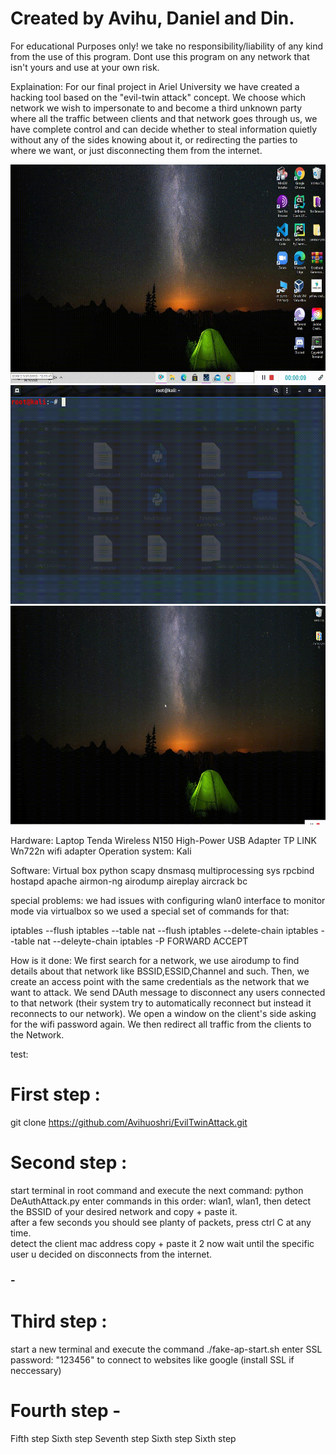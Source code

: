 # Created by Avihu, Daniel and Din.

For educational Purposes only! we take no responsibility/liability of any kind from the use of this program.
Dont use this program on any network that isn't yours and use at your own risk.

Explaination:
For our final project in Ariel University we have created a hacking tool based on the "evil-twin attack" concept.
We choose which network we wish to impersonate to and become a third unknown party where all the traffic between clients and that network goes through us, we have complete control and can decide whether to steal information quietly without any of the sides knowing about it, or redirecting the parties to where we want, or just disconnecting them from the internet.

<img src="real_AP_connection.gif" width="600" height="350" >
<img src="python_deauth.gif" width="600" height="350" >
<img src="victim_reconnect_to_fa_ap.gif" width="600" height="350" >

Hardware:
Laptop
Tenda Wireless N150 High-Power USB Adapter 
TP LINK Wn722n wifi adapter
Operation system:
Kali

Software:
Virtual box
python
scapy
dnsmasq
multiprocessing
sys
rpcbind
hostapd
apache
airmon-ng
airodump
aireplay
aircrack
bc


special problems:
we had issues with configuring wlan0 interface to monitor mode via virtualbox so we used a special set of commands for that:

iptables --flush
iptables --table nat --flush
iptables --delete-chain
iptables --table nat --deleyte-chain
iptables -P FORWARD ACCEPT

How is it done:
We first search for a network, we use airodump to find details about that network like BSSID,ESSID,Channel and such.
Then, we create an access point with the same credentials as the network that we want to attack.
We send DAuth message to disconnect any users connected to that network (their system try to automatically reconnect but instead it reconnects to our network).
We open a window on the client's side asking for the wifi password again.
We then redirect all traffic from the clients to the Network.



test:

# First step :
  git clone https://github.com/Avihuoshri/EvilTwinAttack.git
# Second step :
  start terminal in root command and execute the next command:  python DeAuthAttack.py 
  enter commands in this order:
  wlan1,
  wlan1,
  then detect the BSSID of your desired network and copy + paste it. <br>
  after a few seconds you should see planty of packets, press ctrl C at any time. <br>
  detect the client mac address copy + paste it
  2
  now wait until the specific user u decided on disconnects from the internet.
  
### - 
# Third step : 
start a new terminal and execute the command ./fake-ap-start.sh
enter SSL password: "123456" to connect to websites like google (install SSL if neccessary)

# Fourth step - 
Fifth step
Sixth step
Seventh step
Sixth step
Sixth step
<br><br>


